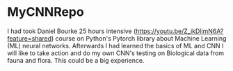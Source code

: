 # MyCNNRepo
I had took Daniel Bourke 25 hours intensive (https://youtu.be/Z_ikDlimN6A?feature=shared) course on Python's Pytorch library about Machine Learning (ML) neural networks. Afterwards I had learned the basics of ML and CNN I will like to take action and do my own CNN's testing on Biological data from fauna and flora. This could be a big experience.
